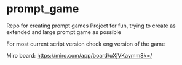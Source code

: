 # prompt_game
Repo for creating prompt games
Project for fun, trying to create as extended and large prompt game as possible 

For most current script version check eng version of the game

Miro board: https://miro.com/app/board/uXjVKavmm8k=/
